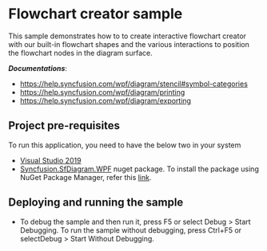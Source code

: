 # Flowchart creator sample

This sample demonstrates how to to create interactive flowchart creator with our built-in flowchart shapes and the various interactions to position the flowchart nodes in the diagram surface.

__*Documentations*__: 

* https://help.syncfusion.com/wpf/diagram/stencil#symbol-categories
* https://help.syncfusion.com/wpf/diagram/printing
* https://help.syncfusion.com/wpf/diagram/exporting

## Project pre-requisites
To run this application, you need to have the below two in your system

* [Visual Studio 2019](https://www.visualstudio.com/wpf-vs)
* [Syncfusion.SfDiagram.WPF](https://www.nuget.org/packages/Syncfusion.SfDiagram.WPF/) nuget package. To install the package using NuGet Package Manager, refer this [link](https://docs.microsoft.com/en-us/nuget/quickstart/install-and-use-a-package-in-visual-studio#nuget-package-manager).

## Deploying and running the sample
* To debug the sample and then run it, press F5 or select Debug > Start Debugging. To run the sample without debugging, press Ctrl+F5 or selectDebug > Start Without Debugging.
